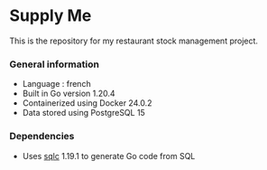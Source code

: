 # Supply Me

This is the repository for my restaurant stock management project.

### General information

- Language : french
- Built in Go version 1.20.4
- Containerized using Docker 24.0.2
- Data stored using PostgreSQL 15

### Dependencies
 - Uses [sqlc](https://sqlc.dev/) 1.19.1 to generate Go code from SQL